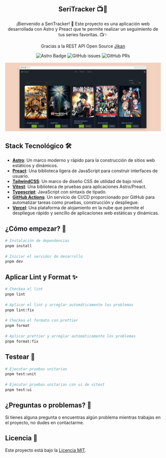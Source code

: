 <div align="center">
<h2>
    SeriTracker 📺🚀
</h2>

<p>
¡Bienvenido a SeriTracker! 🎉 Este proyecto es una aplicación web desarrollada con Astro y Preact que te permite realizar un seguimiento de tus series favoritas. 📺✨
</p>

<p>
Gracias a la REST API Open Source <a href="https://docs.api.jikan.moe/">Jikan</a>

</p>

</div>

<p></p>

<div align="center">

![Astro Badge](https://img.shields.io/badge/Astro-BC52EE?logo=astro&logoColor=fff&style=flat)
![GitHub issues](https://img.shields.io/github/issues/vlorente/seritracker)
![GitHub PRs](https://img.shields.io/github/issues-pr/vlorente/seritracker)

</div>

<img src="portada.png"></img>

## Stack Tecnológico 🛠️

- [**Astro**](https://astro.build/): Un marco moderno y rápido para la construcción de sitios web estáticos y dinámicos.
- [**Preact**](https://preactjs.com/): Una biblioteca ligera de JavaScript para construir interfaces de usuario.
- [**TailwindCSS**](https://tailwindcss.com/): Un marco de diseño CSS de utilidad de bajo nivel.
- [**Vitest**](): Una biblioteca de pruebas para aplicaciones Astro/Preact.
- [**Typescript**](https://vitest.dev/): JavaScript con sintaxis de tipado.
- [**GitHub Actions**](https://github.com/features/actions): Un servicio de CI/CD proporcionado por GitHub para automatizar tareas como pruebas, construcción y despliegue.
- [**Vercel**](https://vercel.com/): Una plataforma de alojamiento en la nube que permite el despliegue rápido y sencillo de aplicaciones web estáticas y dinámicas.

## ¿Cómo empezar? 🚀

```bash
# Instalación de dependencias
pnpm install

# Iniciar el servidor de desarrollo
pnpm dev
```

## Aplicar Lint y Format ✨

```bash
# Checkea el lint
pnpm lint

# Aplicar el lint y arreglar automáticamente los problemas
pnpm lint:fix

# Checkea el formato con prettier
pnpm format

# Aplicar prettier y arreglar automáticamente los problemas
pnpm format:fix
```

## Testear 🧪

```bash
# Ejecutar pruebas unitarias
pnpm test:unit

# Ejecutar pruebas unitarias con ui de vitest
pnpm test:ui
```

## ¿Preguntas o problemas? 🤔

Si tienes alguna pregunta o encuentras algún problema mientras trabajas en el proyecto, no dudes en contactarme.

## Licencia 📝

Este proyecto está bajo la [Licencia MIT](LICENSE.txt).
